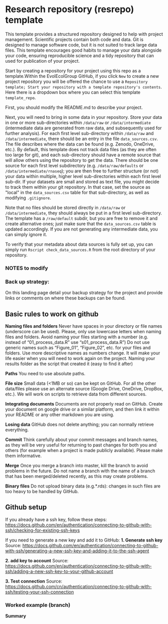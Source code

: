 # Research repository (resrepo) template

This template provides a structured repository designed to help with project management. Scientific projects contain both code and data. Git is designed to manage software code, but it is not suited to track large data files. This template encourages good habits to manage your data alongside your code, ensuring reproducible science and a tidy repository that can used for publication of your project.

Start by creating a repository for your project using this repo as a template.Within the EvolEcolGroup GitHub, if you click `New` to create a new project repository you will be offered the chance to use a `Repository template; Start your repository with a template repository's contents`. Here there is a dropdown box where you can select this template `template_repo`.

First, you should modify the README.md to describe your project.

Next, you will need to bring in some data in your repository. Store your data in one or more sub-directories within `/data/raw` or `/data/intermediate` (intermediate data are generated
from raw data, and subsequently used for further analysis). For each first level sub-directory within `/data/raw` and `/data/intermediate`, there should be an entry in the file `data_sources.csv`. The file describes where the data can be found (e.g. Zenodo, OneDrive, etc.). By default, this template does not track data files (as they are often too large for git), and each sub-directory should have a remote source that will allow others using the repository to get the data. There should be one source for each first level subdirectory (e.g. `/data/raw/defaults` or `/data/intermediate/rnaseq`); you are then free to further structure (or not) your data within multiple, higher level sub-directories within each first level sub-dir. If your datasets are small and stored as text file, you might decide to track them within your git repository. In that case, set the source as "local" in the `data_sources.csv` table for that sub-directory, as well as modifying `.gitignore`.

Note that no files should be stored directly in `/data/raw` or `/data/intermediate`, they should always be put in a first level sub-directory. The template has a `/raw/default` subdir, but you are free to remove it and create alternative ones; just make sure that the `data_sources.csv` table is updated accordingly. If you are not generating any intermediate data, you can simply ignore it.

To verify that your metadata about data sources is fully set up, you can simply run `Rscript check_data_sources.R` from the root directory of your repository.


### NOTES to modify

### Back up strategy:

On this landing page detail your backup strategy for the project and provide links or 
comments on where these backups can be found.

## Basic rules to work on github

**Naming files and folders**
Never have spaces in your directory or file names (underscore can be used).
Please, only use lowercase letters when naming files and folders. 
Avoid naming your files starting with a number (e.g. instead of “01_process_data.R” use “s01_process_data.R”)
Do not use generic names such as “Figure_01”, “Figure_02”, etc. for your files and folders. Use more descriptive names as numbers change. It will make your life easier when you will need to work again on the project.
Naming your results folder as the script that created it (easy to find it after)  

**Paths**
You need to use absolute paths. 

**File size**
Small data (<1MB or so) can be kept on GitHub. For all the other data/files please use an alternate source (Google Drive, OneDrive, DropBox, etc.). We will work on scripts to retrieve data from different sources.  

**Integrating documents**
Documents are not properly read on GitHub. Create your document on google drive or a similar platform, and then link it within your README or any other markdown you are using.  

**Losing data**
GitHub does not delete anything; you can normally retrieve everything. 

**Commit**
Think carefully about your commit messages and branch names, as they will be very useful for returning to past changes for both you and others (for example when a project is made publicly available). Please make them informative.  

**Merge**
Once you merge a branch into master, kill the branch to avoid problems in the future.
Do not name a branch with the name of a branch that has been merged/deleted recently, as this may create problems. 

**Binary files**
Do not upload binary data (e.g.*.rds): changes in such files are too heavy to be handled by GitHub.  

## Github setup
If you already have a ssh key, follow these steps:
https://docs.github.com/en/authentication/connecting-to-github-with-ssh/checking-for-existing-ssh-keys 

If you need to generate a new key and add it to GitHub:
**1. Generate ssh key**
Source: https://docs.github.com/en/authentication/connecting-to-github-with-ssh/generating-a-new-ssh-key-and-adding-it-to-the-ssh-agent

**2. add key to account**
Source: https://docs.github.com/en/authentication/connecting-to-github-with-ssh/adding-a-new-ssh-key-to-your-github-account  

**3. Test connection**
Source: https://docs.github.com/cn/authentication/connecting-to-github-with-ssh/testing-your-ssh-connection  

### Worked example (branch)  
**Summary**
